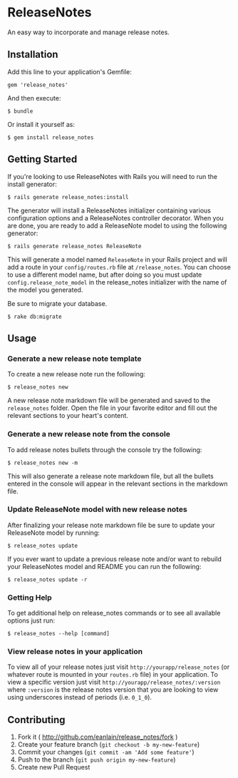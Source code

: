 # ReleaseNotes

An easy way to incorporate and manage release notes.

## Installation

Add this line to your application's Gemfile:

    gem 'release_notes'

And then execute:

    $ bundle

Or install it yourself as:

    $ gem install release_notes

## Getting Started

If you're looking to use ReleaseNotes with Rails you will need to run the install generator:

    $ rails generate release_notes:install

The generator will install a ReleaseNotes initializer containing various configuration options and a ReleaseNotes controller decorator. When you are done, you are ready to add a ReleaseNote model to using the following generator:

    $ rails generate release_notes ReleaseNote

This will generate a model named `ReleaseNote` in your Rails project and will add a route in your `config/routes.rb` file at `/release_notes`. You can choose to use a different model name, but after doing so you must update `config.release_note_model` in the release_notes initializer with the name of the model you generated.

Be sure to migrate your database.

    $ rake db:migrate

## Usage

### Generate a new release note template

To create a new release note run the following:

    $ release_notes new

A new release note markdown file will be generated and saved to the `release_notes` folder. Open the file in your favorite editor and fill out the relevant sections to your heart's content.

### Generate a new release note from the console

To add release notes bullets through the console try the following:

    $ release_notes new -m

This will also generate a release note markdown file, but all the bullets entered in the console will appear in the relevant sections in the markdown file.

### Update ReleaseNote model with new release notes

After finalizing your release note markdown file be sure to update your ReleaseNote model by running:

    $ release_notes update

If you ever want to update a previous release note and/or want to rebuild your ReleaseNotes model and README you can run the following:

    $ release_notes update -r

### Getting Help

To get additional help on release_notes commands or to see all available options just run:

    $ release_notes --help [command]

### View release notes in your application

To view all of your release notes just visit `http://yourapp/release_notes` (or whatever route is mounted in your `routes.rb` file) in your application. To view a specific version just visit `http://yourapp/release_notes/:version` where `:version` is the release notes version that you are looking to view using underscores instead of periods (i.e. `0_1_0`).

## Contributing

1. Fork it ( http://github.com/eanlain/release_notes/fork )
2. Create your feature branch (`git checkout -b my-new-feature`)
3. Commit your changes (`git commit -am 'Add some feature'`)
4. Push to the branch (`git push origin my-new-feature`)
5. Create new Pull Request
